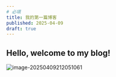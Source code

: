 ```yaml
---
# 必填
title: 我的第一篇博客
published: 2025-04-09
draft: true
---
```


## Hello, welcome to my blog!

![image-20250409212051061](https://typora-1305283193.cos.ap-guangzhou.myqcloud.com/typora/image-20250409212051061.png) 
